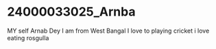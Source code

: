 # 24000033025_Arnba
MY self Arnab Dey
I am from West Bangal
I love to playing cricket
i love eating rosgulla

